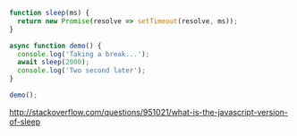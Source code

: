 ```javascript
function sleep(ms) {
  return new Promise(resolve => setTimeout(resolve, ms));
}

async function demo() {
  console.log('Taking a break...');
  await sleep(2000);
  console.log('Two second later');
}

demo();
```

http://stackoverflow.com/questions/951021/what-is-the-javascript-version-of-sleep
